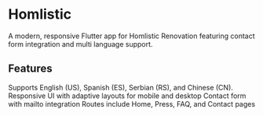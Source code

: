 # Homlistic

A modern, responsive Flutter app for Homlistic Renovation featuring contact form integration and multi language support.

## Features
Supports English (US), Spanish (ES), Serbian (RS), and Chinese (CN).
Responsive UI with adaptive layouts for mobile and desktop
Contact form with mailto integration
Routes include Home, Press, FAQ, and Contact pages

